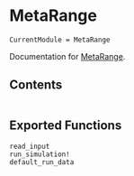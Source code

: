 # MetaRange

```@meta
CurrentModule = MetaRange
```

Documentation for [MetaRange](https://github.com/janablechschmidt/MetaRange.jl).

## Contents

```@contents
```

## Exported Functions

```@docs
read_input
run_simulation!
default_run_data
```
